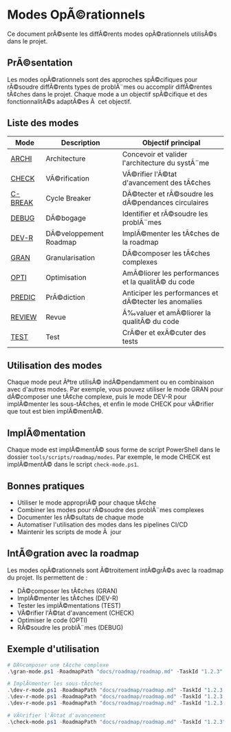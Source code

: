 ﻿# Modes OpÃ©rationnels

Ce document prÃ©sente les diffÃ©rents modes opÃ©rationnels utilisÃ©s dans le projet.

## PrÃ©sentation

Les modes opÃ©rationnels sont des approches spÃ©cifiques pour rÃ©soudre diffÃ©rents types de problÃ¨mes ou accomplir diffÃ©rentes tÃ¢ches dans le projet. Chaque mode a un objectif spÃ©cifique et des fonctionnalitÃ©s adaptÃ©es Ã  cet objectif.

## Liste des modes

| Mode | Description | Objectif principal |
|------|-------------|-------------------|
| [ARCHI](mode_archi.md) | Architecture | Concevoir et valider l'architecture du systÃ¨me |
| [CHECK](mode_check.md) | VÃ©rification | VÃ©rifier l'Ã©tat d'avancement des tÃ¢ches |
| [C-BREAK](mode_c_break.md) | Cycle Breaker | DÃ©tecter et rÃ©soudre les dÃ©pendances circulaires |
| [DEBUG](mode_debug.md) | DÃ©bogage | Identifier et rÃ©soudre les problÃ¨mes |
| [DEV-R](mode_dev_r.md) | DÃ©veloppement Roadmap | ImplÃ©menter les tÃ¢ches de la roadmap |
| [GRAN](mode_gran.md) | Granularisation | DÃ©composer les tÃ¢ches complexes |
| [OPTI](mode_opti.md) | Optimisation | AmÃ©liorer les performances et la qualitÃ© du code |
| [PREDIC](mode_predic.md) | PrÃ©diction | Anticiper les performances et dÃ©tecter les anomalies |
| [REVIEW](mode_review.md) | Revue | Ã‰valuer et amÃ©liorer la qualitÃ© du code |
| [TEST](mode_test.md) | Test | CrÃ©er et exÃ©cuter des tests |

## Utilisation des modes

Chaque mode peut Ãªtre utilisÃ© indÃ©pendamment ou en combinaison avec d'autres modes. Par exemple, vous pouvez utiliser le mode GRAN pour dÃ©composer une tÃ¢che complexe, puis le mode DEV-R pour implÃ©menter les sous-tÃ¢ches, et enfin le mode CHECK pour vÃ©rifier que tout est bien implÃ©mentÃ©.

## ImplÃ©mentation

Chaque mode est implÃ©mentÃ© sous forme de script PowerShell dans le dossier `tools/scripts/roadmap/modes`. Par exemple, le mode CHECK est implÃ©mentÃ© dans le script `check-mode.ps1`.

## Bonnes pratiques

- Utiliser le mode appropriÃ© pour chaque tÃ¢che
- Combiner les modes pour rÃ©soudre des problÃ¨mes complexes
- Documenter les rÃ©sultats de chaque mode
- Automatiser l'utilisation des modes dans les pipelines CI/CD
- Maintenir les scripts de mode Ã  jour

## IntÃ©gration avec la roadmap

Les modes opÃ©rationnels sont Ã©troitement intÃ©grÃ©s avec la roadmap du projet. Ils permettent de :
- DÃ©composer les tÃ¢ches (GRAN)
- ImplÃ©menter les tÃ¢ches (DEV-R)
- Tester les implÃ©mentations (TEST)
- VÃ©rifier l'Ã©tat d'avancement (CHECK)
- Optimiser le code (OPTI)
- RÃ©soudre les problÃ¨mes (DEBUG)

## Exemple d'utilisation

```powershell
# DÃ©composer une tÃ¢che complexe
.\gran-mode.ps1 -RoadmapPath "docs/roadmap/roadmap.md" -TaskId "1.2.3"

# ImplÃ©menter les sous-tÃ¢ches
.\dev-r-mode.ps1 -RoadmapPath "docs/roadmap/roadmap.md" -TaskId "1.2.3.1"
.\dev-r-mode.ps1 -RoadmapPath "docs/roadmap/roadmap.md" -TaskId "1.2.3.2"
.\dev-r-mode.ps1 -RoadmapPath "docs/roadmap/roadmap.md" -TaskId "1.2.3.3"

# VÃ©rifier l'Ã©tat d'avancement
.\check-mode.ps1 -RoadmapPath "docs/roadmap/roadmap.md" -TaskId "1.2.3"
```
